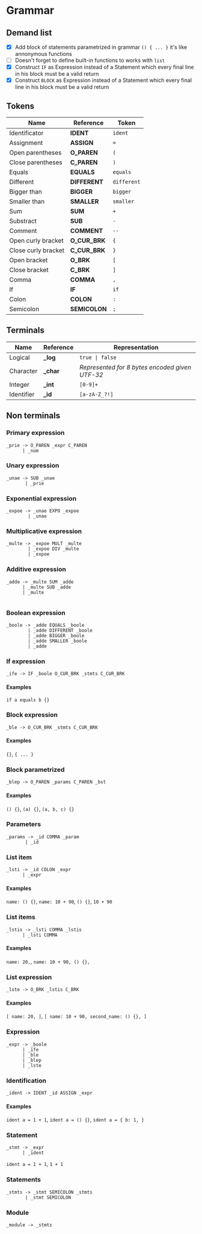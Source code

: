 # Grammar

## Demand list

- [x] Add block of statements parametrized in grammar `() { ... }` it's like annonymous functions
- [ ] Doesn't forget to define built-in functions to works with `list`
- [x] Construct `IF` as Expression instead of a Statement which every final line in his block must be a valid return
- [x] Construct `BLOCK` as Expression instead of a Statement which every final line in his block must be a valid return

## Tokens

| Name | Reference | Token |
|---|---|---|
| Identificator | **IDENT** | `ident` |
| Assignment | **ASSIGN** | `=` |
| Open parentheses | **O_PAREN** | `(` |
| Close parentheses | **C_PAREN** | `)` |
| Equals | **EQUALS** | `equals` |
| Different | **DIFFERENT** | `different` |
| Bigger than | **BIGGER** | `bigger` |
| Smaller than | **SMALLER** | `smaller` |
| Sum | **SUM** | `+` |
| Substract | **SUB** | `-` |
| Comment | **COMMENT** | `--` |
| Open curly bracket | **O_CUR_BRK** | `{` |
| Close curly bracket | **C_CUR_BRK** | `}` |
| Open bracket | **O_BRK** | `[` |
| Close bracket | **C_BRK** | `]` |
| Comma | **COMMA** | `,` |
| If | **IF** | `if` |
| Colon | **COLON** | `:` |
| Semicolon | **SEMICOLON** | `;` |

## Terminals

| Name | Reference | Representation |
|---|---|---|
| Logical | **_log** | `true \| false` |
| Character | **_char** | *Represented for 8 bytes encoded given UTF-32* |
| Integer | **_int** | `[0-9]+` |
| Identifier | **_id** | `[a-zA-Z_?!]` |

## Non terminals

### Primary expression
```
_prie -> O_PAREN _expr C_PAREN
      | _num
```

### Unary expression
```
_unae -> SUB _unae
       | _prie
```

### Exponential expression
```
_expoe -> _unae EXPO _expoe
        | _unae
```

### Multiplicative expression
```
_multe -> _expoe MULT _multe
        | _expoe DIV _multe
        | _expoe
```

### Additive expression
```
_adde -> _multe SUM _adde
      | _multe SUB _adde
      | _multe
        
```

### Boolean expression
```
_boole -> _adde EQUALS _boole
        | _adde DIFFERENT _boole
        | _adde BIGGER _boole
        | _adde SMALLER _boole
        | _adde
```

### If expression
```
_ife -> IF _boole O_CUR_BRK _stmts C_CUR_BRK
```

#### Examples
`if a equals b {}`

### Block expression
```
_ble -> O_CUR_BRK _stmts C_CUR_BRK
```

#### Examples
`{}`, `{ ... }`

### Block parametrized
```
_blep -> O_PAREN _params C_PAREN _bst
```

#### Examples
`() {}`, `(a) {}`, `(a, b, c) {}`

### Parameters
```
_params -> _id COMMA _param
       | _id
```

### List item
```
_lsti -> _id COLON _expr
      | _expr
```

#### Examples
`name: () {}`, `name: 10 + 90`, `() {}`, `10 + 90`

### List items
```
_lstis -> _lsti COMMA _lstis
      | _lsti COMMA
```

#### Examples
`name: 20,`, `name: 10 + 90, () {},`

### List expression
```
_lste -> O_BRK _lstis C_BRK
```

#### Examples
`[ name: 20, ]`, `[ name: 10 + 90, second_name: () {}, ]`

### Expression
```
_expr -> _boole
      | _ife
      | _ble
      | _blep
      | _lste
```

### Identification
```
_ident -> IDENT _id ASSIGN _expr
```

#### Examples
`ident a = 1 + 1`, `ident a = () {}`, `ident a = { b: 1, }`

### Statement
```
_stmt -> _expr
      | _ident
```

`ident a = 1 + 1`, `1 + 1`

### Statements
```
_stmts -> _stmt SEMICOLON _stmts
       | _stmt SEMICOLON
```

### Module
```
_module -> _stmts
```
